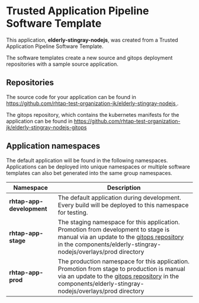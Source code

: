 # Trusted Application Pipeline Software Template

This application, **elderly-stingray-nodejs**, was created from a Trusted Application Pipeline Software Template.

The software templates create a new source and gitops deployment repositories with a sample source application. 

## Repositories

The source code for your application can be found in [https://github.com/rhtap-test-organization-jk/elderly-stingray-nodejs ](https://github.com/rhtap-test-organization-jk/elderly-stingray-nodejs ).
 
The gitops repository, which contains the kubernetes manifests for the application can be found in 
[https://github.com/rhtap-test-organization-jk/elderly-stingray-nodejs-gitops ](https://github.com/rhtap-test-organization-jk/elderly-stingray-nodejs-gitops ) 

## Application namespaces 

The default application will be found in the following namespaces. Applications can be deployed into unique namespaces or multiple software templates can also bet generated into the same group namespaces.  

|  Namespace   |  Description   |  
| -------- | -------- |   
| **rhtap-app-development** | The default application during development. Every build will be deployed to this namespace for testing. | 
| **rhtap-app-stage** | The staging namespace for this application. Promotion from development to stage is manual via an update to the [gitops repository](https://github.com/rhtap-test-organization-jk/elderly-stingray-nodejs-gitops ) in the components/elderly-stingray-nodejs/overlays/prod directory |  
| **rhtap-app-prod** | The production namespace for this application. Promotion from stage to production is manual via an update to the [gitops repository](https://github.com/rhtap-test-organization-jk/elderly-stingray-nodejs-gitops ) in the components/elderly-stingray-nodejs/overlays/prod directory | 